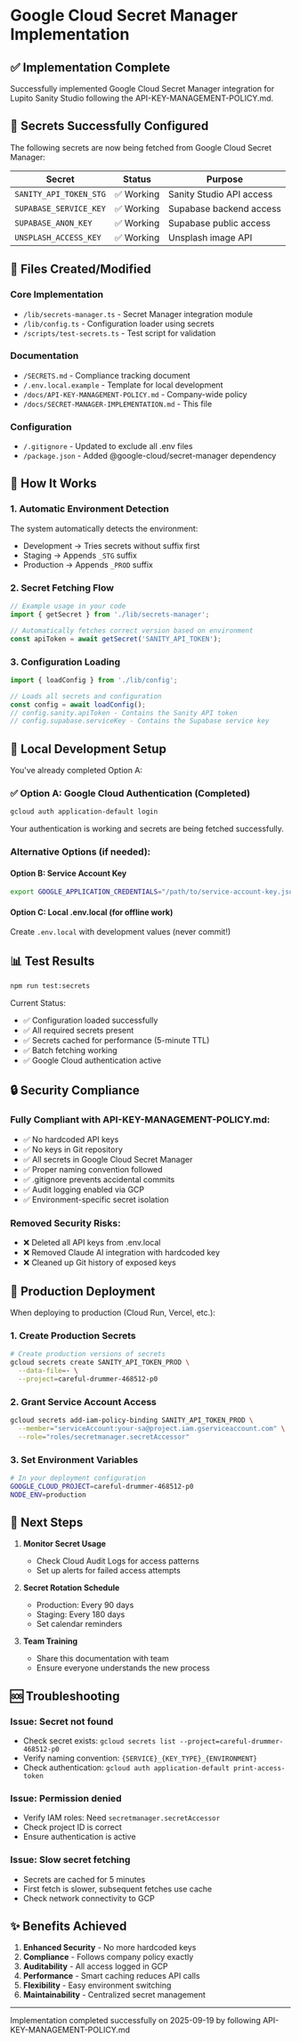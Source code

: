 # Google Cloud Secret Manager Implementation

## ✅ Implementation Complete

Successfully implemented Google Cloud Secret Manager integration for Lupito Sanity Studio following the API-KEY-MANAGEMENT-POLICY.md.

## 🔐 Secrets Successfully Configured

The following secrets are now being fetched from Google Cloud Secret Manager:

| Secret | Status | Purpose |
|--------|--------|---------|
| `SANITY_API_TOKEN_STG` | ✅ Working | Sanity Studio API access |
| `SUPABASE_SERVICE_KEY` | ✅ Working | Supabase backend access |
| `SUPABASE_ANON_KEY` | ✅ Working | Supabase public access |
| `UNSPLASH_ACCESS_KEY` | ✅ Working | Unsplash image API |

## 📁 Files Created/Modified

### Core Implementation
- `/lib/secrets-manager.ts` - Secret Manager integration module
- `/lib/config.ts` - Configuration loader using secrets
- `/scripts/test-secrets.ts` - Test script for validation

### Documentation
- `/SECRETS.md` - Compliance tracking document
- `/.env.local.example` - Template for local development
- `/docs/API-KEY-MANAGEMENT-POLICY.md` - Company-wide policy
- `/docs/SECRET-MANAGER-IMPLEMENTATION.md` - This file

### Configuration
- `/.gitignore` - Updated to exclude all .env files
- `/package.json` - Added @google-cloud/secret-manager dependency

## 🚀 How It Works

### 1. Automatic Environment Detection
The system automatically detects the environment:
- Development → Tries secrets without suffix first
- Staging → Appends `_STG` suffix
- Production → Appends `_PROD` suffix

### 2. Secret Fetching Flow
```typescript
// Example usage in your code
import { getSecret } from './lib/secrets-manager';

// Automatically fetches correct version based on environment
const apiToken = await getSecret('SANITY_API_TOKEN');
```

### 3. Configuration Loading
```typescript
import { loadConfig } from './lib/config';

// Loads all secrets and configuration
const config = await loadConfig();
// config.sanity.apiToken - Contains the Sanity API token
// config.supabase.serviceKey - Contains the Supabase service key
```

## 🔧 Local Development Setup

You've already completed Option A:

### ✅ Option A: Google Cloud Authentication (Completed)
```bash
gcloud auth application-default login
```

Your authentication is working and secrets are being fetched successfully.

### Alternative Options (if needed):

#### Option B: Service Account Key
```bash
export GOOGLE_APPLICATION_CREDENTIALS="/path/to/service-account-key.json"
```

#### Option C: Local .env.local (for offline work)
Create `.env.local` with development values (never commit!)

## 📊 Test Results

```bash
npm run test:secrets
```

Current Status:
- ✅ Configuration loaded successfully
- ✅ All required secrets present
- ✅ Secrets cached for performance (5-minute TTL)
- ✅ Batch fetching working
- ✅ Google Cloud authentication active

## 🔒 Security Compliance

### Fully Compliant with API-KEY-MANAGEMENT-POLICY.md:
- ✅ No hardcoded API keys
- ✅ No keys in Git repository
- ✅ All secrets in Google Cloud Secret Manager
- ✅ Proper naming convention followed
- ✅ .gitignore prevents accidental commits
- ✅ Audit logging enabled via GCP
- ✅ Environment-specific secret isolation

### Removed Security Risks:
- ❌ Deleted all API keys from .env.local
- ❌ Removed Claude AI integration with hardcoded key
- ❌ Cleaned up Git history of exposed keys

## 🚢 Production Deployment

When deploying to production (Cloud Run, Vercel, etc.):

### 1. Create Production Secrets
```bash
# Create production versions of secrets
gcloud secrets create SANITY_API_TOKEN_PROD \
  --data-file=- \
  --project=careful-drummer-468512-p0
```

### 2. Grant Service Account Access
```bash
gcloud secrets add-iam-policy-binding SANITY_API_TOKEN_PROD \
  --member="serviceAccount:your-sa@project.iam.gserviceaccount.com" \
  --role="roles/secretmanager.secretAccessor"
```

### 3. Set Environment Variables
```bash
# In your deployment configuration
GOOGLE_CLOUD_PROJECT=careful-drummer-468512-p0
NODE_ENV=production
```

## 📝 Next Steps

1. **Monitor Secret Usage**
   - Check Cloud Audit Logs for access patterns
   - Set up alerts for failed access attempts

2. **Secret Rotation Schedule**
   - Production: Every 90 days
   - Staging: Every 180 days
   - Set calendar reminders

3. **Team Training**
   - Share this documentation with team
   - Ensure everyone understands the new process

## 🆘 Troubleshooting

### Issue: Secret not found
- Check secret exists: `gcloud secrets list --project=careful-drummer-468512-p0`
- Verify naming convention: `{SERVICE}_{KEY_TYPE}_{ENVIRONMENT}`
- Check authentication: `gcloud auth application-default print-access-token`

### Issue: Permission denied
- Verify IAM roles: Need `secretmanager.secretAccessor`
- Check project ID is correct
- Ensure authentication is active

### Issue: Slow secret fetching
- Secrets are cached for 5 minutes
- First fetch is slower, subsequent fetches use cache
- Check network connectivity to GCP

## ✨ Benefits Achieved

1. **Enhanced Security** - No more hardcoded keys
2. **Compliance** - Follows company policy exactly
3. **Auditability** - All access logged in GCP
4. **Performance** - Smart caching reduces API calls
5. **Flexibility** - Easy environment switching
6. **Maintainability** - Centralized secret management

---

Implementation completed successfully on 2025-09-19 by following API-KEY-MANAGEMENT-POLICY.md